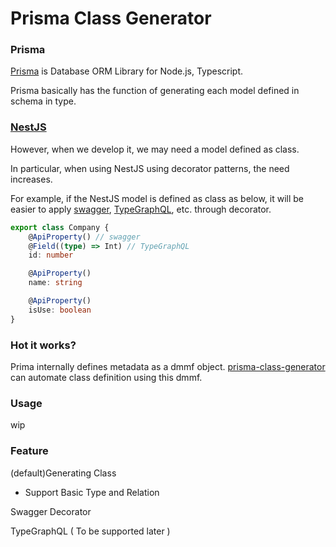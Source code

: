 # Prisma Class Generator

### Prisma

[Prisma](https://www.prisma.io/) is Database ORM Library for Node.js, Typescript.

Prisma basically has the function of generating each model defined in schema in type.

### [NestJS](https://nestjs.com/)

However, when we develop it, we may need a model defined as class.

In particular, when using NestJS using decorator patterns, the need increases.

For example, if the NestJS model is defined as class as below, it will be easier to apply [swagger](https://docs.nestjs.com/openapi/introduction), [TypeGraphQL](https://typegraphql.com/), etc. through decorator.

```typescript
export class Company {
	@ApiProperty() // swagger
	@Field((type) => Int) // TypeGraphQL
	id: number

	@ApiProperty()
	name: string

	@ApiProperty()
	isUse: boolean
}
```

### Hot it works?

Prima internally defines metadata as a dmmf object.
[prisma-class-generator](https://github.com/kimjbstar/prisma-class-generator) can automate class definition using this dmmf.

### Usage

wip

### Feature

(default)Generating Class

-   Support Basic Type and Relation

Swagger Decorator

TypeGraphQL ( To be supported later )
